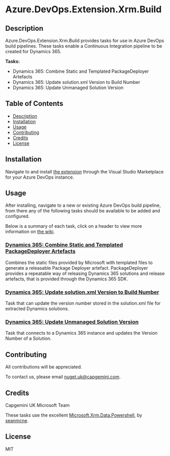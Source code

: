 # Azure.DevOps.Extension.Xrm.Build

## Description

Azure.DevOps.Extension.Xrm.Build provides tasks for use in Azure DevOps build pipelines. These tasks enable a Continuous Integration pipeline to be created for Dynamics 365.

**Tasks:**

* Dynamics 365: Combine Static and Templated PackageDeployer Artefacts
* Dynamics 365: Update solution.xml Version to Build Number
* Dynamics 365: Update Unmanaged Solution Version

## Table of Contents

* [Description](#Description)  
* [Installation](#Installation)
* [Usage](#Usage)
* [Contributing](#Contributing)
* [Credits](#Credits)
* [License](#License)

## Installation

Navigate to and install [the extension](https://marketplace.visualstudio.com/items?itemName=capgemini-msft-uk.capgemini-xrm-build-extension) through the Visual Studio Marketplace for your Azure DevOps instance.

## Usage

After installing, navigate to a new or existing Azure DevOps build pipeline, from there any of the following tasks should be available to be added and configured.

Below is a summary of each task, click on a header to view more information on [the wiki](https://github.com/Capgemini/azure-devops-extension-xrm-build/wiki).

### [Dynamics 365: Combine Static and Templated PackageDeployer Artefacts](https://github.com/Capgemini/azure-devops-extension-xrm-build/wiki/Usage#Dynamics-365-Combine-Static-and-Templated-PackageDeployer-Artefacts)

Combines the static files provided by Microsoft with templated files to generate a releasable Package Deployer artefact. PackageDeployer provides a repeatable way of releasing Dynamics 365 solutions and release artefacts, that is provided through the Dynamics 365 SDK.

### [Dynamics 365: Update solution.xml Version to Build Number](https://github.com/Capgemini/azure-devops-extension-xrm-build/wiki/Usage#Dynamics-365-Update-solutionxml-Version-to-Build-Number)

Task that can update the version number stored in the solution.xml file for extracted Dynamics solutions.

### [Dynamics 365: Update Unmanaged Solution Version](https://github.com/Capgemini/azure-devops-extension-xrm-build/wiki/Usage#Dynamics-365-Update-Unmanaged-Solution-Version)

Task that connects to a Dynamics 365 instance and updates the Version Number of a Solution.

## Contributing

All contributions will be appreciated. 

To contact us, please email [nuget.uk@capgemini.com](mailto:nuget.uk@capgemini.com).

## Credits

Capgemini UK Microsoft Team

These tasks use the excellent [Microsoft.Xrm.Data.Powershell](https://github.com/seanmcne/Microsoft.Xrm.Data.PowerShell), by [seanmcne](https://github.com/seanmcne).

## License

MIT